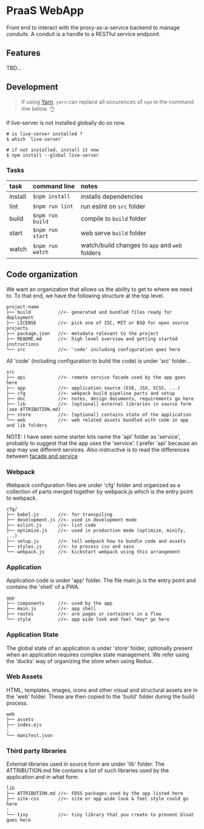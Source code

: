 PraaS WebApp
============
Front end to interact with the proxy-as-a-service backend to manage
*conduits*. A conduit is a handle to a RESTful service endpoint.

Features
--------
TBD...

Development
-----------
> If using [Yarn](https://yarnpkg.com/), `yarn` can replace all occurences
> of `npm` in the command line below. :ok_hand:

If live-server is not installed globally do so now.
```
# is live-server installed ?
$ which `live-server`

# if not installed, install it now
$ npm install --global live-server
```
### Tasks
|  task   | command line       | notes                                         |
|:--------|:-------------------|:----------------------------------------------|
| install |```$npm install```  | installs dependencies                         |
| lint    |```$npm run lint``` | run eslint on `src` folder                    |
| build   |```$npm run build```| compile to `build` folder                     |
| start   |```$npm run start```| web serve `build` folder                      |
| watch   |```$npm run watch```| watch/build changes to `app` and `web` folders|

Code organization
-----------------
We want an organization that allows us the ability to get to where we need to.
To that end, we have the following structure at the top level.

```console
project-name
├── build          //<- generated and bundled files ready for deployment
├── LICENSE        //<- pick one of ISC, MIT or BSD for open source projects
├── package.json   //<- metadata relevant to the project
├── README.md      //<- high level overview and getting started instructions
└── src            //<- 'code' including configuration goes here
```

All 'code' (including configuration to build the code) is under 'src' folder...

```console
src
├── api            //<- remote service facade used by the app goes here
├── app            //<- application source (ES6, JSX, SCSS, ...)
├── cfg            //<- webpack build pipeline parts and setup
├── doc            //<- notes, design documents, requirements go here
├── lib            //<- [optional] external libraries in source form (see ATTRIBUTION.md)
├── store          //<- [optional] contains state of the application
└── web            //<- web related assets bundled with code in app and lib folders
```

NOTE:
  I have seen some starter kits name the 'api' folder as 'service', probably
  to suggest that the app uses the 'service'. I prefer 'api' because an app
  may use different services. Also instructive is to read the differences
  between  [facade and service](https://stackoverflow.com/questions/15038324/are-the-roles-of-a-service-and-a-fa%c3%a7ade-similar#15079958)

### Webpack ###
Webpack configuration files are under 'cfg' folder and organized as a collection
of parts merged together by webpack.js which is the entry point to webpack.

```console
cfg/
├── babel.js       //<- for transpiling
├── development.js //<- used in development mode
├── eslint.js      //<- lint code
├── optimize.js    //<- used in production mode (optimize, minify, ...)
├── setup.js       //<- tell webpack how to bundle code and assets
├── styles.js      //<- to process css and sass
└── webpack.js     //<- kickstart webpack using this arrangement
```

### Application ###
Application code is under 'app' folder. The file main.js is the entry
point and contains the 'shell' of a PWA.

```console
app
├── components     //<- used by the app
├── main.js        //<- app shell
├── routes         //<- are pages or containers in a flow
└── style          //<- app wide look and feel *may* go here
```
### Application State ###
The global state of an application is under 'store' folder, optionally present
when an application requires complex state management. We refer using the 'ducks'
way of organizing the store when using Redux.

### Web Assets ###
HTML, templates, images, icons and other visual and structural assets are in
the 'web' folder. These are then copied to the 'build' folder during the build
process.

```console
web
├── assets
├── index.ejs
:
└── manifest.json
```

### Third party libraries ###
External libraries used in source form are under 'lib' folder. The
ATTRIBUTION.md file contains a list of such libraries used by the application
and in what form.

```console
lib
├── ATTRIBUTION.md //<- FOSS packages used by the app listed here
├── site-css       //<- site or app wide look & feel style could go here
:
└── tiny           //<- tiny library that you create to prevent bloat goes here
```
